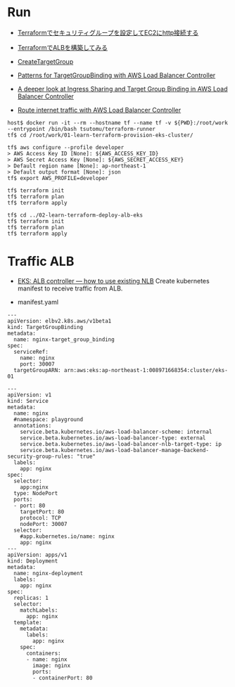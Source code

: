 # Run

* [Terraformでセキュリティグループを設定してEC2にhttp接続する](https://qiita.com/kakita-yzrh/items/6bdc11f2882c67a949ad#terraform%E3%81%A7%E3%82%BB%E3%82%AD%E3%83%A5%E3%83%AA%E3%83%86%E3%82%A3%E3%82%B0%E3%83%AB%E3%83%BC%E3%83%97%E3%81%AE%E5%AE%9A%E7%BE%A9%E3%82%92%E8%A1%8C%E3%81%86)
* [TerraformでALBを構築してみる](https://qiita.com/kakita-yzrh/items/27684b9c36c8be20eafd)
* [CreateTargetGroup](https://docs.aws.amazon.com/elasticloadbalancing/latest/APIReference/API_CreateTargetGroup.html)

* [Patterns for TargetGroupBinding with AWS Load Balancer Controller](https://aws.amazon.com/jp/blogs/containers/patterns-for-targetgroupbinding-with-aws-load-balancer-controller/)
* [A deeper look at Ingress Sharing and Target Group Binding in AWS Load Balancer Controller](https://aws.amazon.com/jp/blogs/containers/a-deeper-look-at-ingress-sharing-and-target-group-binding-in-aws-load-balancer-controller/)

* [Route internet traffic with AWS Load Balancer Controller](https://docs.aws.amazon.com/eks/latest/userguide/aws-load-balancer-controller.html)

```
host$ docker run -it --rm --hostname tf --name tf -v ${PWD}:/root/work --entrypoint /bin/bash tsutomu/terraform-runner
tf$ cd /root/work/01-learn-terraform-provision-eks-cluster/
```

```
tf$ aws configure --profile developer
> AWS Access Key ID [None]: ${AWS_ACCESS_KEY_ID}
> AWS Secret Access Key [None]: ${AWS_SECRET_ACCESS_KEY}
> Default region name [None]: ap-northeast-1
> Default output format [None]: json
tf$ export AWS_PROFILE=developer
```

```
tf$ terraform init
tf$ terraform plan
tf$ terraform apply
```

```
tf$ cd ../02-learn-terraform-deploy-alb-eks
tf$ terraform init
tf$ terraform plan
tf$ terraform apply
```

# Traffic ALB

* [EKS: ALB controller — how to use existing NLB](https://medium.com/@artem.hatchenko/eks-alb-controller-how-to-use-existing-nlb-4b71b91af939)
Create kubernetes manifest to receive traffic from ALB.

* manifest.yaml
```
---
apiVersion: elbv2.k8s.aws/v1beta1
kind: TargetGroupBinding
metadata:
  name: nginx-target_group_binding
spec:
  serviceRef:
    name: nginx
    port: 30007
  targetGroupARN: arn:aws:eks:ap-northeast-1:008971668354:cluster/eks-01

---
apiVersion: v1
kind: Service
metadata:
  name: nginx
  #namespace: playground
  annotations:
    service.beta.kubernetes.io/aws-load-balancer-scheme: internal
    service.beta.kubernetes.io/aws-load-balancer-type: external
    service.beta.kubernetes.io/aws-load-balancer-nlb-target-type: ip
    service.beta.kubernetes.io/aws-load-balancer-manage-backend-security-group-rules: "true"
  labels:
    app: nginx
spec:
  selector:
    app:nginx
  type: NodePort
  ports:
  - port: 80
    targetPort: 80
    protocol: TCP
    nodePort: 30007
  selector:
    #app.kubernetes.io/name: nginx
    app: nginx
---
apiVersion: apps/v1
kind: Deployment
metadata:
  name: nginx-deployment
  labels:
    app: nginx
spec:
  replicas: 1
  selector:
    matchLabels:
      app: nginx
  template:
    metadata:
      labels:
        app: nginx
    spec:
      containers:
      - name: nginx
        image: nginx
        ports:
        - containerPort: 80
```

